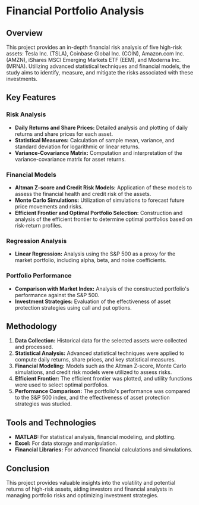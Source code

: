 # Financial Portfolio Analysis



## Overview
This project provides an in-depth financial risk analysis of five high-risk assets: Tesla Inc. (TSLA), Coinbase Global Inc. (COIN), Amazon.com Inc. (AMZN), iShares MSCI Emerging Markets ETF (EEM), and Moderna Inc. (MRNA). Utilizing advanced statistical techniques and financial models, the study aims to identify, measure, and mitigate the risks associated with these investments.

## Key Features

### Risk Analysis
- **Daily Returns and Share Prices:** Detailed analysis and plotting of daily returns and share prices for each asset.
- **Statistical Measures:** Calculation of sample mean, variance, and standard deviation for logarithmic or linear returns.
- **Variance-Covariance Matrix:** Computation and interpretation of the variance-covariance matrix for asset returns.

### Financial Models
- **Altman Z-score and Credit Risk Models:** Application of these models to assess the financial health and credit risk of the assets.
- **Monte Carlo Simulations:** Utilization of simulations to forecast future price movements and risks.
- **Efficient Frontier and Optimal Portfolio Selection:** Construction and analysis of the efficient frontier to determine optimal portfolios based on risk-return profiles.

### Regression Analysis
- **Linear Regression:** Analysis using the S&P 500 as a proxy for the market portfolio, including alpha, beta, and noise coefficients.

### Portfolio Performance
- **Comparison with Market Index:** Analysis of the constructed portfolio's performance against the S&P 500.
- **Investment Strategies:** Evaluation of the effectiveness of asset protection strategies using call and put options.

## Methodology
1. **Data Collection:** Historical data for the selected assets were collected and processed.
2. **Statistical Analysis:** Advanced statistical techniques were applied to compute daily returns, share prices, and key statistical measures.
3. **Financial Modeling:** Models such as the Altman Z-score, Monte Carlo simulations, and credit risk models were utilized to assess risks.
4. **Efficient Frontier:** The efficient frontier was plotted, and utility functions were used to select optimal portfolios.
5. **Performance Comparison:** The portfolio's performance was compared to the S&P 500 index, and the effectiveness of asset protection strategies was studied.

## Tools and Technologies
- **MATLAB:** For statistical analysis, financial modeling, and plotting.
- **Excel:** For data storage and manipulation.
- **Financial Libraries:** For advanced financial calculations and simulations.

## Conclusion
This project provides valuable insights into the volatility and potential returns of high-risk assets, aiding investors and financial analysts in managing portfolio risks and optimizing investment strategies.

